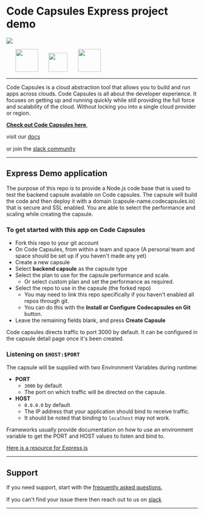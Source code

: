 # Code Capsules Express project demo


<a href="https://codecapsules.io/slack">
<img src="https://img.shields.io/badge/join%20slack-%23Code--Capsules-brightgreen"></a>

<br>

<p>
&nbsp;
&nbsp;
&nbsp;
<img src="https://raw.githubusercontent.com/codecaps/demo-express-js/master/static/img/logo-code-capsule-primary.svg" height="60" >
&nbsp;
&nbsp;
&nbsp;
<img src="https://raw.githubusercontent.com/codecapsules-io/demo-express-js/master/static/img/express.png" height="50">
&nbsp;
&nbsp;
&nbsp;
<img height="60" src="https://cdn.jsdelivr.net/gh/devicons/devicon/icons/nodejs/nodejs-original.svg" />

</p>

----

Code Capsules is a cloud abstraction tool that allows you 
to build and run apps across clouds. Code Capsules is all about the developer experience. It focuses on getting up and running quickly while still providing the full force and scalability of the cloud. Without locking you into a single cloud provider or region.

**[Check out Code Capsules here][codecapsules]**, 

visit our [docs]

or join the [slack community][slack] <img width="15" src="https://cdn.jsdelivr.net/gh/devicons/devicon/icons/slack/slack-original.svg" />


----

## Express Demo application

The purpose of this repo is to provide a Node.js code base that is used to test the backend capsule available on Code capsules. The capsule will build the code and then deploy it with a domain (capsule-name.codecapsules.io) that is secure and SSL enabled. You are able to select the performance and scaling while creating the capsule.


### To get started with this app on Code Capsules

- Fork this repo to your git account
- On Code Capsules, from within a team and space (A personal team and space should be set up if you haven't made any yet)
- Create a new capsule
- Select **backend capsule** as the capsule type
- Select the plan to use for the capsule performance and scale.
  - Or select custom plan and set the performance as required.
- Select the repo to use in the capsule (the forked repo)
  - You may need to link this repo specifically if you haven't enabled all repos through git.
  - You can do this with the **Install or Configure Codecapsules on Git** button.
- Leave the remaining fields blank, and press **Create Capsule**


Code capsules directs traffic to port 3000 by default. It can be configured in the capsule detail page once it's been created.

### Listening on `$HOST:$PORT`
The capsule will be supplied with two Environment Variables during runtime:
- **PORT**
  - `3000` by default
  - The port on which traffic will be directed on the capsule. 
- **HOST**
  - `0.0.0.0` by default
  - The IP address that your application should bind to receive traffic.
  - It should be noted that binding to `localhost` may not work.

Frameworks usually provide documentation on how to use an environment variable to get the PORT and HOST values to listen and bind to.

[Here is a resource for Express.js][expressenvvars]

---

## Support

If you need support, start with the [frequently asked questions], 

If you can't find your issue there then reach out to us on [slack] <img width="15" src="https://cdn.jsdelivr.net/gh/devicons/devicon/icons/slack/slack-original.svg" />


---

[codecapsules]: https://codecapsules.io
[expressenvvars]: https://medium.com/geekculture/node-js-environment-variables-setting-node-app-for-multiple-environments-51351b51c7cd
[docs]: https://codecapsules.io/docs/
[frequently asked questions]: https://codecapsules.io/docs/FAQ/teams-spaces-capsules/
[reference]: https://codecapsules.io/docs/reference/
[slack]: https://codecapsules.io/slack
[blog]: https://codecapsules.io/blog/
[hack days]: https://codecapsules.io/docs/community/codecapsules-hack-days/
